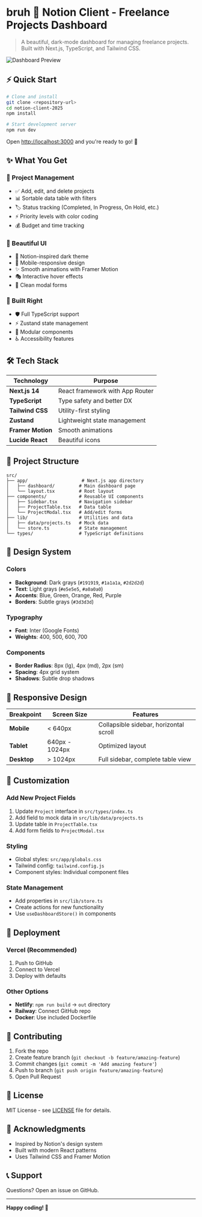 # bruh 🚀 Notion Client - Freelance Projects Dashboard

> A beautiful, dark-mode dashboard for managing freelance projects. Built with Next.js, TypeScript, and Tailwind CSS.

![Dashboard Preview](https://via.placeholder.com/800x400/1a1a1a/ffffff?text=Dashboard+Preview)

## ⚡ Quick Start

```bash
# Clone and install
git clone <repository-url>
cd notion-client-2025
npm install

# Start development server
npm run dev
```

Open [http://localhost:3000](http://localhost:3000) and you're ready to go! 🎉

## ✨ What You Get

### 🎯 Project Management

- ✅ Add, edit, and delete projects
- 📊 Sortable data table with filters
- 🏷️ Status tracking (Completed, In Progress, On Hold, etc.)
- ⚡ Priority levels with color coding
- 💰 Budget and time tracking

### 🎨 Beautiful UI

- 🌙 Notion-inspired dark theme
- 📱 Mobile-responsive design
- ✨ Smooth animations with Framer Motion
- 🎭 Interactive hover effects
- 📝 Clean modal forms

### 🔧 Built Right

- 🛡️ Full TypeScript support
- ⚡ Zustand state management
- 🧩 Modular components
- ♿ Accessibility features

## 🛠️ Tech Stack

| Technology        | Purpose                         |
| ----------------- | ------------------------------- |
| **Next.js 14**    | React framework with App Router |
| **TypeScript**    | Type safety and better DX       |
| **Tailwind CSS**  | Utility-first styling           |
| **Zustand**       | Lightweight state management    |
| **Framer Motion** | Smooth animations               |
| **Lucide React**  | Beautiful icons                 |

## 📁 Project Structure

```
src/
├── app/                    # Next.js app directory
│   ├── dashboard/         # Main dashboard page
│   └── layout.tsx         # Root layout
├── components/            # Reusable UI components
│   ├── Sidebar.tsx        # Navigation sidebar
│   ├── ProjectTable.tsx   # Data table
│   └── ProjectModal.tsx   # Add/edit forms
├── lib/                   # Utilities and data
│   ├── data/projects.ts   # Mock data
│   └── store.ts           # State management
└── types/                 # TypeScript definitions
```

## 🎨 Design System

### Colors

- **Background**: Dark grays (`#191919`, `#1a1a1a`, `#2d2d2d`)
- **Text**: Light grays (`#e5e5e5`, `#a0a0a0`)
- **Accents**: Blue, Green, Orange, Red, Purple
- **Borders**: Subtle grays (`#3d3d3d`)

### Typography

- **Font**: Inter (Google Fonts)
- **Weights**: 400, 500, 600, 700

### Components

- **Border Radius**: 8px (lg), 4px (md), 2px (sm)
- **Spacing**: 4px grid system
- **Shadows**: Subtle drop shadows

## 📱 Responsive Design

| Breakpoint  | Screen Size    | Features                               |
| ----------- | -------------- | -------------------------------------- |
| **Mobile**  | < 640px        | Collapsible sidebar, horizontal scroll |
| **Tablet**  | 640px - 1024px | Optimized layout                       |
| **Desktop** | > 1024px       | Full sidebar, complete table view      |

## 🔧 Customization

### Add New Project Fields

1. Update `Project` interface in `src/types/index.ts`
2. Add field to mock data in `src/lib/data/projects.ts`
3. Update table in `ProjectTable.tsx`
4. Add form fields to `ProjectModal.tsx`

### Styling

- Global styles: `src/app/globals.css`
- Tailwind config: `tailwind.config.js`
- Component styles: Individual component files

### State Management

- Add properties in `src/lib/store.ts`
- Create actions for new functionality
- Use `useDashboardStore()` in components

## 🚀 Deployment

### Vercel (Recommended)

1. Push to GitHub
2. Connect to Vercel
3. Deploy with defaults

### Other Options

- **Netlify**: `npm run build` → `out` directory
- **Railway**: Connect GitHub repo
- **Docker**: Use included Dockerfile

## 🤝 Contributing

1. Fork the repo
2. Create feature branch (`git checkout -b feature/amazing-feature`)
3. Commit changes (`git commit -m 'Add amazing feature'`)
4. Push to branch (`git push origin feature/amazing-feature`)
5. Open Pull Request

## 📄 License

MIT License - see [LICENSE](LICENSE) file for details.

## 🙏 Acknowledgments

- Inspired by Notion's design system
- Built with modern React patterns
- Uses Tailwind CSS and Framer Motion

## 📞 Support

Questions? Open an issue on GitHub.

---

**Happy coding! 🎉**
